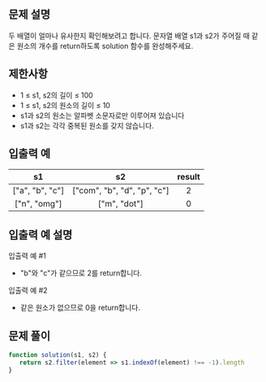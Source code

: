 ## 문제 설명
두 배열이 얼마나 유사한지 확인해보려고 합니다. 문자열 배열 s1과 s2가 주어질 때 같은 원소의 개수를 return하도록 solution 함수를 완성해주세요.

## 제한사항
- 1 ≤ s1, s2의 길이 ≤ 100
- 1 ≤ s1, s2의 원소의 길이 ≤ 10
- s1과 s2의 원소는 알파벳 소문자로만 이루어져 있습니다
- s1과 s2는 각각 중복된 원소를 갖지 않습니다.
## 입출력 예
s1	|s2|	result
:--:|:--:|:--:|
["a", "b", "c"]	|["com", "b", "d", "p", "c"]	|2
["n", "omg"]|	["m", "dot"]|	0
## 입출력 예 설명
입출력 예 #1

- "b"와 "c"가 같으므로 2를 return합니다.

입출력 예 #2

- 같은 원소가 없으므로 0을 return합니다.


## 문제 풀이

```js
function solution(s1, s2) {
   return s2.filter(element => s1.indexOf(element) !== -1).length
}
```